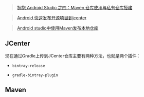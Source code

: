 > [拥抱 Android Studio 之四：Maven 仓库使用与私有仓库搭建](http://kvh.io/cn/embrace-android-studio-maven-deploy.html)

> [Android 快速发布开源项目到jcenter](https://blog.csdn.net/lmj623565791/article/details/51148825)

> [Android studio中使用Maven发布本地仓库](https://www.jianshu.com/p/cff4684803f3)

## JCenter

现在通过Gradle上传到JCenter仓库主要有两种方法，也就是两个插件：

* `bintray-release`

* `gradle-bintray-plugin`

##  Maven